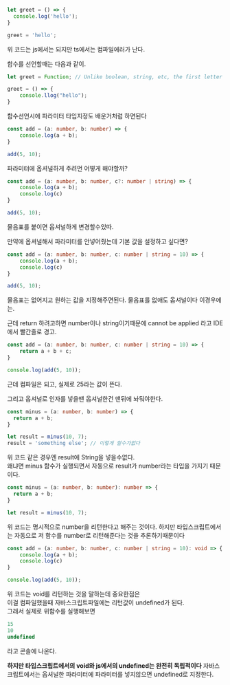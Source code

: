 ```typescript
let greet = () => {
  console.log('hello');
}

greet = 'hello';
```
위 코드는 js에서는 되지만 ts에서는 컴파일에러가 난다.

함수를 선언할때는 다음과 같이.
```typescript
let greet = Function; // Unlike boolean, string, etc, the first letter is capital case

greet = () => {
    console.llog("hello");
}
```
함수선언시에 파라미터 타입지정도 배운거처럼 하면된다
```typescript
const add = (a: number, b: number) => {
    console.log(a + b);
}

add(5, 10);
```
파라미터에 옵셔널하게 주려먼 어떻게 해야할까?
```typescript
const add = (a: number, b: number, c?: number | string) => {
    console.log(a + b);
    console.log(c)
}

add(5, 10);
```
물음표를 붙이면 옵셔널하게 변경할수있따.

만약에 옵셔널해서 파라미터를 안넣어줬는데 기본 값을 설정하고 싶다면?
```typescript
const add = (a: number, b: number, c: number | string = 10) => {
    console.log(a + b);
    console.log(c)
}

add(5, 10);
```
물음표는 없어지고 원하는 값을 지정해주면된다. 물음표를 없애도 옵셔널이다 이경우에는.   

근데 return 하려고하면 number이나 string이기때문에 cannot be applied 라고 IDE에서 빨간줄로 경고.
```typescript
const add = (a: number, b: number, c: number | string = 10) => {
    return a + b + c;
}

console.log(add(5, 10));
```
근데 컴파일은 되고, 실제로 25라는 값이 뜬다.

그리고 옵셔널로 인자를 넣을땐 옵셔널한건 맨뒤에 놔둬야한다.


```typescript
const minus = (a: number, b: number) => {
  return a + b;
}

let result = minus(10, 7);
result = 'something else'; // 이렇게 할수가없다
```
위 코드 같은 경우엔 result에 String을 넣을수없다.   
왜냐면 minus 함수가 실행되면서 자동으로 result가 number라는 타입을 가지기 때문이다.

```typescript
const minus = (a: number, b: number): number => {
  return a + b;
}

let result = minus(10, 7);
```
위 코드는 명시적으로 number을 리턴한다고 해주는 것이다.
하지만 타입스크립트에서는 자동으로 저 함수를 number로 리턴해준다는 것을 추론하기때문이다

```typescript
const add = (a: number, b: number, c: number | string = 10): void => {
    console.log(a + b);
    console.log(c)
}

console.log(add(5, 10));
```
위 코드는 void를 리턴하는 것을 말하는데 중요한점은   
이걸 컴파일했을때 자바스크립트파일에는 리턴값이 undefined가 된다.   
그래서 실제로 위함수를 실행해보면
```typescript
15
10
undefined
```
라고 콘솔에 나온다.

**하지만 타입스크립트에서의 void와 js에서의 undefined는 완전히 독립적이다**
자바스크립트에서는 옵셔널한 파라미터에 파라미터를 넣지않으면 undefined로 지정한다.   
